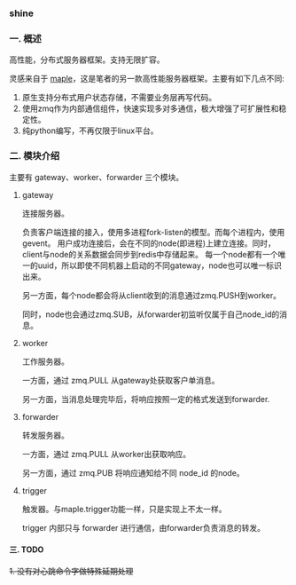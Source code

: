 ### shine


### 一. 概述

高性能，分布式服务器框架。支持无限扩容。

灵感来自于 [maple](https://github.com/dantezhu/maple)，这是笔者的另一款高性能服务器框架。主要有如下几点不同:

1. 原生支持分布式用户状态存储，不需要业务层再写代码。
2. 使用zmq作为内部通信组件，快速实现多对多通信，极大增强了可扩展性和稳定性。
3. 纯python编写，不再仅限于linux平台。


### 二. 模块介绍

主要有 gateway、worker、forwarder 三个模块。


1. gateway
    
    连接服务器。
    
    负责客户端连接的接入，使用多进程fork-listen的模型。而每个进程内，使用gevent。
    用户成功连接后，会在不同的node(即进程)上建立连接。同时，client与node的关系数据会同步到redis中存储起来。
    每一个node都有一个唯一的uuid，所以即使不同机器上启动的不同gateway，node也可以唯一标识出来。

    另一方面，每个node都会将从client收到的消息通过zmq.PUSH到worker。

    同时，node也会通过zmq.SUB，从forwarder初监听仅属于自己node_id的消息。


2. worker

    工作服务器。

    一方面，通过 zmq.PULL 从gateway处获取客户单消息。

    另一方面，当消息处理完毕后，将响应按照一定的格式发送到forwarder.


3. forwarder

    转发服务器。

    一方面，通过 zmq.PULL 从worker出获取响应。

    另一方面，通过 zmq.PUB 将响应通知给不同 node_id 的node。


4. trigger
    
    触发器。与maple.trigger功能一样，只是实现上不太一样。

    trigger 内部只与 forwarder 进行通信，由forwarder负责消息的转发。

#### 三. TODO

<del>1. 没有对心跳命令字做特殊延期处理</del>
